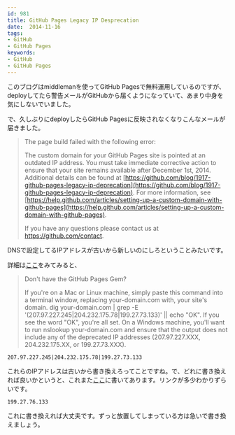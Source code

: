 ```yaml
---
id: 981
title: GitHub Pages Legacy IP Desprecation
date:  2014-11-16
tags:
- GitHub
- GitHub Pages
keywords:
- GitHub
- GitHub Pages
---
```


このブログはmiddlemanを使ってGitHub Pagesで無料運用しているのですが、deployしてたら警告メールがGitHubから届くようになっていて、あまり中身を気にしないでいました。

で、久しぶりにdeployしたらGitHub Pagesに反映されなくなりこんなメールが届きました。


>The page build failed with the following error:
>
>The custom domain for your GitHub Pages site is pointed at an outdated IP address. You must take immediate corrective action to ensure that your site remains available after December 1st, 2014. Additional details can be found at [https://github.com/blog/1917-github-pages-legacy-ip-deprecation](https://github.com/blog/1917-github-pages-legacy-ip-deprecation). For more information, see [https://help.github.com/articles/setting-up-a-custom-domain-with-github-pages](https://help.github.com/articles/setting-up-a-custom-domain-with-github-pages).
>
>If you have any questions please contact us at https://github.com/contact.

DNSで設定してるIPアドレスが古いから新しいのにしろということみたいです。

詳細は[ここ](https://github.com/blog/1917-github-pages-legacy-ip-deprecation)をみてみると、

> Don't have the GitHub Pages Gem?
>
> If you're on a Mac or Linux machine, simply paste this command into a terminal window, replacing your-domain.com with, your site's domain. dig your-domain.com | grep -E '(207.97.227.245|204.232.175.78|199.27.73.133)' || echo "OK". If you see the word "OK", you're all set.
> On a Windows machine, you'll want to run nslookup your-domain.com and ensure that the output does not include any of the deprecated IP addresses (207.97.227.XXX, 204.232.175.XX, or 199.27.73.XXX).

```
207.97.227.245|204.232.175.78|199.27.73.133
```

これらのIPアドレスは古いから書き換えろってことですね。で、どれに書き換えれば良いかというと、これまた[ここ](https://help.github.com/articles/tips-for-configuring-a-cname-record-with-your-dns-provider/)に書いてあります。リンクが多少わかりずらいです。

```
199.27.76.133
```

これに書き換えれば大丈夫です。ずっと放置してしまっている方は急いで書き換えましょう。
